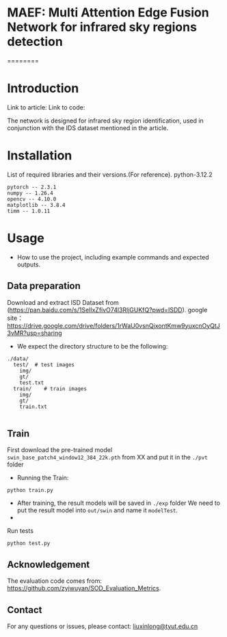 # MAEF: Multi Attention Edge Fusion Network for infrared sky regions detection
========

# Introduction
Link to article:
Link to code:

The network is designed for infrared sky region identification, used in conjunction with the IDS dataset mentioned in the article.
# Installation
List of required libraries and their versions.(For reference).
python-3.12.2

```
pytorch -- 2.3.1
numpy -- 1.26.4
opencv -- 4.10.0
matplotlib -- 3.8.4
timm -- 1.0.11
```

# Usage
- How to use the project, including example commands and expected outputs.

## Data preparation

Download and extract ISD Dataset from
(https://pan.baidu.com/s/1SeIlxZfivO74l3RljGUKfQ?pwd=ISDD).
google site：
https://drive.google.com/drive/folders/1rWaU0vsnQjxontKmw9yuxcnOyQtJ3vMR?usp=sharing

- We expect the directory structure to be the following:
```
./data/
  test/  # test images
    img/
    gt/
    test.txt     
  train/    # train images
    img/
    gt/
    train.txt  
    
```
## Train

First download the pre-trained model `swin_base_patch4_window12_384_22k.pth` from XX and put it in the `./pvt` folder

- Running the Train:
```
python train.py 
```
- After training, the result models will be saved in `./exp` folder
We need to put the result model into `out/swin` and name it `modelTest`.
- 
Run tests
```
python test.py 
```

## Acknowledgement
 The evaluation code comes from: https://github.com/zyjwuyan/SOD_Evaluation_Metrics.


## Contact
For any questions or issues, please contact:
liuxinlong@tyut.edu.cn


